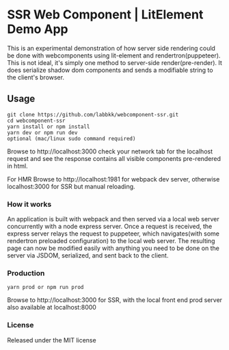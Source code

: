 # SSR Web Component | LitElement Demo App

This is an experimental demonstration of how server side rendering could be done with webcomponents using lit-element and rendertron(puppeteer). This is not ideal, it's simply one method to server-side render(pre-render). It does serialize shadow dom components and sends a modifiable string to the client's browser.


## Usage

```
git clone https://github.com/labbkk/webcomponent-ssr.git
cd webcomponent-ssr
yarn install or npm install
yarn dev or npm run dev
optional (mac/linux sudo command required)
```

Browse to http://localhost:3000 check your network tab for the localhost request and see the response contains all visible components pre-rendered in html.

For HMR Browse to http://localhost:1981 for webpack dev server, otherwise localhost:3000 for SSR but manual reloading.

### How it works

An application is built with webpack and then served via a local web server concurrently with a node express server.  Once a request is received, the express server relays the request to puppeteer, which navigates(with some rendertron preloaded configuration) to the local web server. The resulting page can now be modified easily with anything you need to be done on the server via JSDOM, serialized, and sent back to the client.

### Production

```
yarn prod or npm run prod
```

Browse to http://localhost:3000 for SSR, with the local front end prod server also available at localhost:8000

### License

Released under the MIT license